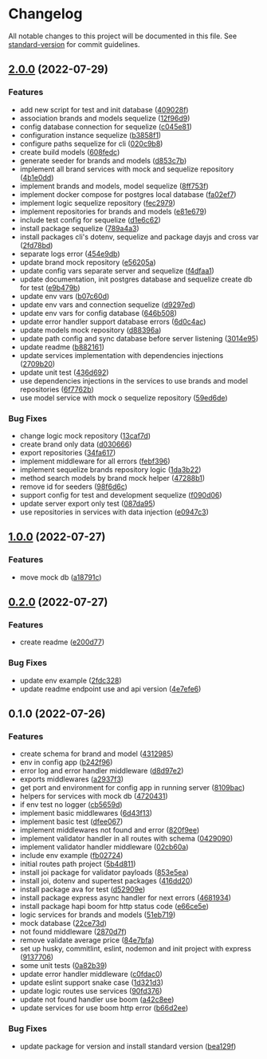 # Changelog

All notable changes to this project will be documented in this file. See [standard-version](https://github.com/conventional-changelog/standard-version) for commit guidelines.

## [2.0.0](https://github.com/jousmo/nexu-backend-test/compare/v1.0.0...v2.0.0) (2022-07-29)


### Features

* add new script for test and init database ([409028f](https://github.com/jousmo/nexu-backend-test/commit/409028fe21defd1aac3f20cba8ecffe40890a8ad))
* association brands and models sequelize ([12f96d9](https://github.com/jousmo/nexu-backend-test/commit/12f96d95f739f153a106e4249eeadc569d86c3b7))
* config database connection for sequelize ([c045e81](https://github.com/jousmo/nexu-backend-test/commit/c045e818239a46ecce3f78e709b1b11e7aab46a6))
* configuration instance sequelize ([b3858f1](https://github.com/jousmo/nexu-backend-test/commit/b3858f1d46267c5590d3467caa1c26802ff10ed6))
* configure paths sequelize for cli ([020c9b8](https://github.com/jousmo/nexu-backend-test/commit/020c9b83432cc5ed36a347a524b2bf65974ca276))
* create build models ([608fedc](https://github.com/jousmo/nexu-backend-test/commit/608fedc2e34db9e5e7133ee57f2c94e37beec2d0))
* generate seeder for brands and models ([d853c7b](https://github.com/jousmo/nexu-backend-test/commit/d853c7bf1eebbc1aa2c3fc942d942e2c3f20d5fd))
* implement all brand services with mock and sequelize repository ([4b1e0dd](https://github.com/jousmo/nexu-backend-test/commit/4b1e0ddd835b88b961f0d44a07452b940a0d7fda))
* implement brands and models, model sequelize ([8ff753f](https://github.com/jousmo/nexu-backend-test/commit/8ff753f7898b19aa2b8a2aabd22183c6b9ac9a27))
* implement docker compose for postgres local database ([fa02ef7](https://github.com/jousmo/nexu-backend-test/commit/fa02ef7d1122b5da9cd6601a78ff37a8b24dbcc9))
* implement logic sequelize repository ([fec2979](https://github.com/jousmo/nexu-backend-test/commit/fec29798ffc70a2779c669ac14a5533f9ccc76de))
* implement repositories for brands and models ([e81e679](https://github.com/jousmo/nexu-backend-test/commit/e81e679b76db93d4057fe9779dead39a6816c952))
* include test config for sequelize ([d1e6c62](https://github.com/jousmo/nexu-backend-test/commit/d1e6c62e42bc12840faa5cc895265fd6bfded1ca))
* install package sequelize ([789a4a3](https://github.com/jousmo/nexu-backend-test/commit/789a4a33a2ea017deb8c4f79caf7f4e06aa42dbc))
* install packages cli's dotenv, sequelize and package dayjs and cross var ([2fd78bd](https://github.com/jousmo/nexu-backend-test/commit/2fd78bd8a1741dc26db2f986a2418d9a3281b53b))
* separate logs error ([454e9db](https://github.com/jousmo/nexu-backend-test/commit/454e9dbb887c450b1f257e602c66a40d9107f63d))
* update brand mock repository ([e56205a](https://github.com/jousmo/nexu-backend-test/commit/e56205a15fa1a107a83609dc67ea8a0318d7560c))
* update config vars separate server and sequelize ([f4dfaa1](https://github.com/jousmo/nexu-backend-test/commit/f4dfaa178415917a707c21189ba7883795861076))
* update documentation, init postgres database and sequelize create db for test ([e9b479b](https://github.com/jousmo/nexu-backend-test/commit/e9b479bb1b02131df0ddeeb4ea7bbbd859a2c2cd))
* update env vars ([b07c60d](https://github.com/jousmo/nexu-backend-test/commit/b07c60d9cbc288631f172c3ce22524fd360be516))
* update env vars and connection sequelize ([d9297ed](https://github.com/jousmo/nexu-backend-test/commit/d9297ed8df8bc41bd844500eab44080c14ebeb86))
* update env vars for config database ([646b508](https://github.com/jousmo/nexu-backend-test/commit/646b508507962903f1ce6fcee4ee46b0e4393e38))
* update error handler support database errors ([6d0c4ac](https://github.com/jousmo/nexu-backend-test/commit/6d0c4ac96950a7e8b48453d4675b4c8325fc6f83))
* update models mock repository ([d88396a](https://github.com/jousmo/nexu-backend-test/commit/d88396aef24eb00b231785ac5c3f6fd9463caf77))
* update path config and sync database before server listening ([3014e95](https://github.com/jousmo/nexu-backend-test/commit/3014e95811ec90b3bda372432db93b53f968b235))
* update readme ([b882161](https://github.com/jousmo/nexu-backend-test/commit/b882161596ad718eada19f58dfa273facfa8014d))
* update services implementation with dependencies injections ([2709b20](https://github.com/jousmo/nexu-backend-test/commit/2709b2008dac4bbbd5025a3e1355512d8de5aecb))
* update unit test ([436d692](https://github.com/jousmo/nexu-backend-test/commit/436d69241b7b55a7f9fc14d83f38ec52a2d6c0ac))
* use dependencies injections in the services to use brands and model repositories ([6f7762b](https://github.com/jousmo/nexu-backend-test/commit/6f7762b557d832dccd5a68af89bb23ba843f918c))
* use model service with mock o sequelize repository ([59ed6de](https://github.com/jousmo/nexu-backend-test/commit/59ed6dea92beb19ed5ae0f3f2e548285d62e6187))


### Bug Fixes

* change logic mock repository ([13caf7d](https://github.com/jousmo/nexu-backend-test/commit/13caf7d547ce23b38885dcef0b2215eb3b0d94fe))
* create brand only data ([d030666](https://github.com/jousmo/nexu-backend-test/commit/d030666d7669cd1c6650e98b9f7ba30a77d276af))
* export repositories ([34fa617](https://github.com/jousmo/nexu-backend-test/commit/34fa617d0399c60cc6802939bd1cbeaa119db477))
* implement middleware for all errors ([febf396](https://github.com/jousmo/nexu-backend-test/commit/febf396fd2120b4704b747766b384d4f68517245))
* implement sequelize brands repository logic ([1da3b22](https://github.com/jousmo/nexu-backend-test/commit/1da3b2272f4900b3b7be2ab740fb098ffa9cf9cc))
* method search models by brand mock helper ([47288b1](https://github.com/jousmo/nexu-backend-test/commit/47288b1aac32e6b6fbeed2506149737156b8fa09))
* remove id for seeders ([98f6d6c](https://github.com/jousmo/nexu-backend-test/commit/98f6d6c41b28b1668a8ef1e61cc7884a5a5e98d9))
* support config for test and development sequelize ([f090d06](https://github.com/jousmo/nexu-backend-test/commit/f090d06e08438c5d6d4c8922c183484d362c3642))
* update server export only test ([087da95](https://github.com/jousmo/nexu-backend-test/commit/087da951f5585b7ac11e90e6e6d68b299350f14c))
* use repositories in services with data injection ([e0947c3](https://github.com/jousmo/nexu-backend-test/commit/e0947c3e4ed6c6fe5948f1986c4c3f8377835b1d))

## [1.0.0](https://github.com/jousmo/nexu-backend-test/compare/v0.2.0...v1.0.0) (2022-07-27)


### Features

* move mock db ([a18791c](https://github.com/jousmo/nexu-backend-test/commit/a18791c6257f7a52f6920c5c26b3d85325767234))

## [0.2.0](https://github.com/jousmo/nexu-backend-test/compare/v0.1.0...v0.2.0) (2022-07-27)


### Features

* create readme ([e200d77](https://github.com/jousmo/nexu-backend-test/commit/e200d77d2c192ceb1569e5dbc7054dec5ba25ec6))


### Bug Fixes

* update env example ([2fdc328](https://github.com/jousmo/nexu-backend-test/commit/2fdc328e7de2dd5af7b5078f3ea5ca857e421d0e))
* update readme endpoint use and api version ([4e7efe6](https://github.com/jousmo/nexu-backend-test/commit/4e7efe6f30467145db1b7309dfa9734a01a9cbf9))

## 0.1.0 (2022-07-26)


### Features

* create schema for brand and model ([4312985](https://github.com/jousmo/nexu-backend-test/commit/4312985d5c3c07ab19964b0e34e4be61af6077b9))
* env in config app ([b242f96](https://github.com/jousmo/nexu-backend-test/commit/b242f964c4791488508ea9ce1fadde1f42aebc65))
* error log and error handler middleware ([d8d97e2](https://github.com/jousmo/nexu-backend-test/commit/d8d97e2a5ae4a652984ab8489d6b29fc2d722c54))
* exports middlewares ([a2937f3](https://github.com/jousmo/nexu-backend-test/commit/a2937f3e1419aa44dc70c877e14de4cb59fd73ae))
* get port and environment for config app in running server ([8109bac](https://github.com/jousmo/nexu-backend-test/commit/8109bac14174f0209164d76523d2e214d31e9b4d))
* helpers for services with mock db ([4720431](https://github.com/jousmo/nexu-backend-test/commit/47204315c8ddc14614c8ab583614017381ae4fcd))
* if env test no logger ([cb5659d](https://github.com/jousmo/nexu-backend-test/commit/cb5659d41ff23f1639af0c1d7f4f3ab1109c55c5))
* implement basic middlewares ([6d43f13](https://github.com/jousmo/nexu-backend-test/commit/6d43f13732957b95e566e77c15b817d9bbb25fd8))
* implement basic test ([dfee067](https://github.com/jousmo/nexu-backend-test/commit/dfee0673c9c349da4af0b640a5a8c912f862dfeb))
* implement middlewares not found and error ([820f9ee](https://github.com/jousmo/nexu-backend-test/commit/820f9ee39d09d7418e6d5610df79c17a30914f14))
* implement validator handler in all routes with schema ([0429090](https://github.com/jousmo/nexu-backend-test/commit/0429090f9bb578b9d02b44c015b6eb3e66112920))
* implement validator handler middleware ([02cb60a](https://github.com/jousmo/nexu-backend-test/commit/02cb60a29e6c5430c85eb9373b16c0b60b6f97d8))
* include env example ([fb02724](https://github.com/jousmo/nexu-backend-test/commit/fb0272471f78db0c33997a44aeca6d1d2d072270))
* initial routes path project ([5b4d811](https://github.com/jousmo/nexu-backend-test/commit/5b4d811887ab646f36028e8e58477c1befbd8672))
* install joi package for validator payloads ([853e5ea](https://github.com/jousmo/nexu-backend-test/commit/853e5ea7ffd1d113732fe932340cc372ef029dec))
* install joi, dotenv and supertest packages ([416dd20](https://github.com/jousmo/nexu-backend-test/commit/416dd20adf6be7f82566f07acd2eccf201aca3ed))
* install package ava for test ([d52909e](https://github.com/jousmo/nexu-backend-test/commit/d52909ecd6393fcb733315964b1b58b6fac57966))
* install package express async handler for next errors ([4681934](https://github.com/jousmo/nexu-backend-test/commit/468193434befa0f158652001ff4d753c2313bb6e))
* install package hapi boom for http status code ([e66ce5e](https://github.com/jousmo/nexu-backend-test/commit/e66ce5e2436bf0db951c035ffc404c06f04430fa))
* logic services for brands and models ([51eb719](https://github.com/jousmo/nexu-backend-test/commit/51eb7190684efc1f37c192a50ce6eb8982fa7715))
* mock database ([22ce73d](https://github.com/jousmo/nexu-backend-test/commit/22ce73d306cea6c5a35c642068bc3de6975237af))
* not found middleware ([2870d7f](https://github.com/jousmo/nexu-backend-test/commit/2870d7fb76ccfd1da3cacce9fcf2aec9e93d17f1))
* remove validate average price ([84e7bfa](https://github.com/jousmo/nexu-backend-test/commit/84e7bfaddd1b09286eb16debf1d15157fae0864c))
* set up husky, commitlint, eslint, nodemon and init project with express ([9137706](https://github.com/jousmo/nexu-backend-test/commit/913770668a4937af9323aa12c61db19f055c73f2))
* some unit tests ([0a82b39](https://github.com/jousmo/nexu-backend-test/commit/0a82b391dff6d2e87ace4dc99ae0213886c3dd3b))
* update error handler middleware ([c0fdac0](https://github.com/jousmo/nexu-backend-test/commit/c0fdac02e0183db7317fc16e6b7458ca67d88ca6))
* update eslint support snake case ([1d321d3](https://github.com/jousmo/nexu-backend-test/commit/1d321d31a9eec679bbbdc413d88ce2607b9e68b4))
* update logic routes use services ([90fd376](https://github.com/jousmo/nexu-backend-test/commit/90fd376a066d3b98dced28b8fa2b50a2544cc15d))
* update not found handler use boom ([a42c8ee](https://github.com/jousmo/nexu-backend-test/commit/a42c8ee851c6b0f7ac633b23dc64a9a15591dab6))
* update services for use boom http error ([b66d2ee](https://github.com/jousmo/nexu-backend-test/commit/b66d2ee034d555bc6657726deb765938602a9ae2))


### Bug Fixes

* update package for version and install standard version ([bea129f](https://github.com/jousmo/nexu-backend-test/commit/bea129feaa0016cf79e4695a2375e62ff0de8951))
